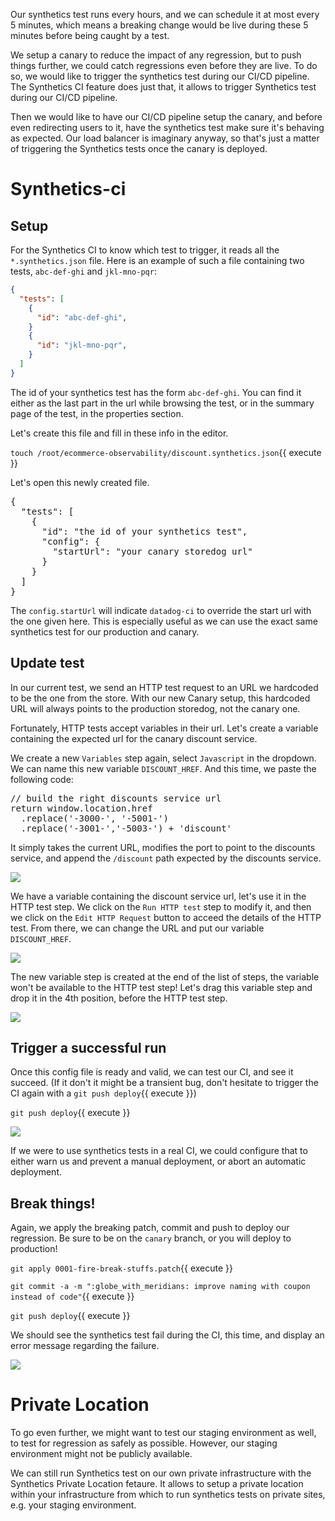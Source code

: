 Our synthetics test runs every hours, and we can schedule it at most every 5 minutes, which means a breaking change would be live during these 5 minutes before being caught by a test.

We setup a canary to reduce the impact of any regression, but to push things further, we could catch regressions even before they are live.
To do so, we would like to trigger the synthetics test during our CI/CD pipeline.
The Synthetics CI feature does just that, it allows to trigger Synthetics test during our CI/CD pipeline.

Then we would like to have our CI/CD pipeline setup the canary, and before even redirecting users to it, have the synthetics test make sure it's behaving as expected.
Our load balancer is imaginary anyway, so that's just a matter of triggering the Synthetics tests once the canary is deployed.

# Synthetics-ci

## Setup

For the Synthetics CI to know which test to trigger, it reads all the `*.synthetics.json` file.
Here is an example of such a file containing two tests, `abc-def-ghi` and `jkl-mno-pqr`:

```json
{
  "tests": [
    {
      "id": "abc-def-ghi",
    }
    {
      "id": "jkl-mno-pqr",
    }
  ]
}
```

The id of your synthetics test has the form `abc-def-ghi`.
You can find it either as the last part in the url while browsing the test, or in the summary page of the test, in the properties section.

Let's create this file and fill in these info in the editor.

`touch /root/ecommerce-observability/discount.synthetics.json`{{ execute }}

Let's open this newly created file.

<pre class="hljs file json" data-filename="/root/ecommerce-observability/discount.synthetics.json" data-target="replace">
{
  "tests": [
    {
      "id": "the id of your synthetics test",
      "config": {
        "startUrl": "your canary storedog url"
      }
    }
  ]
}
</pre>

The `config.startUrl` will indicate `datadog-ci` to override the start url with the one given here.
This is especially useful as we can use the exact same synthetics test for our production and canary.

## Update test

In our current test, we send an HTTP test request to an URL we hardcoded to be the one from the store.
With our new Canary setup, this hardcoded URL will always points to the production storedog, not the canary one.

Fortunately, HTTP tests accept variables in their url.
Let's create a variable containing the expected url for the canary discount service.

We create a new `Variables` step again, select `Javascript` in the dropdown.
We can name this new variable `DISCOUNT_HREF`.
And this time, we paste the following code:

<pre class="hljs file javascript" data-target="clipboard">
// build the right discounts service url
return window.location.href
  .replace('-3000-', '-5001-')
  .replace('-3001-','-5003-') + 'discount'
</pre>

It simply takes the current URL, modifies the port to point to the discounts service, and append the `/discount` path expected by the discounts service.

![](assets/synthetics-ci-1.png)

We have a variable containing the discount service url, let's use it in the HTTP test step.
We click on the `Run HTTP test` step to modify it, and then we click on the `Edit HTTP Request` button to acceed the details of the HTTP test.
From there, we can change the URL and put our variable `DISCOUNT_HREF`.

![](assets/synthetics-ci-2.png)

The new variable step is created at the end of the list of steps, the variable won't be available to the HTTP test step!
Let's drag this variable step and drop it in the 4th position, before the HTTP test step.

![](assets/synthetics-ci-3.png)

## Trigger a successful run

Once this config file is ready and valid, we can test our CI, and see it succeed.
(If it don't it might be a transient bug, don't hesitate to trigger the CI again with a `git push deploy`{{ execute }})

`git push deploy`{{ execute }}

![](assets/synthetics-ci-ok.png)

If we were to use synthetics tests in a real CI, we could configure that to either warn us and prevent a manual deployment, or abort an automatic deployment.

## Break things!

Again, we apply the breaking patch, commit and push to deploy our regression.
Be sure to be on the `canary` branch, or you will deploy to production!

`git apply 0001-fire-break-stuffs.patch`{{ execute }}

`git commit -a -m ":globe_with_meridians: improve naming with coupon instead of code"`{{ execute }}

`git push deploy`{{ execute }}

We should see the synthetics test fail during the CI, this time, and display an error message regarding the failure.

![](assets/synthetics-ci-fail.png)

# Private Location

To go even further, we might want to test our staging environment as well, to test for regression as safely as possible.
However, our staging environment might not be publicly available.

We can still run Synthetics test on our own private infrastructure with the Synthetics Private Location fetaure.
It allows to setup a private location within your infrastructure from which to run synthetics tests on private sites, e.g. your staging environment.
